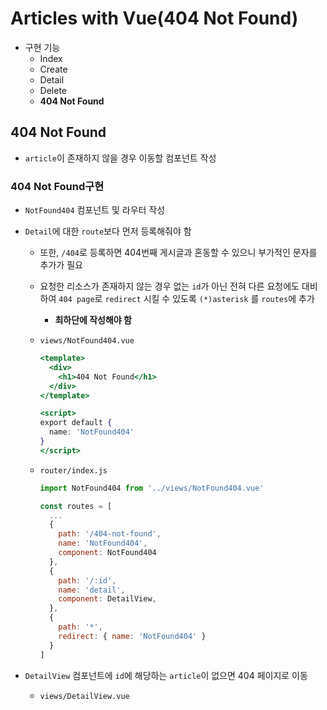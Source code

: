 # Articles with Vue(404 Not Found)

- 구현 기능
    - Index
    - Create
    - Detail
    - Delete
    - **404 Not Found**

## 404 Not Found

- `article`이 존재하지 않을 경우 이동할 컴포넌트 작성

### 404 Not Found구현

- `NotFound404` 컴포넌트 및 라우터 작성
- `Detail`에 대한 `route`보다 먼저 등록해줘야 함
    - 또한, `/404`로 등록하면 404번째 게시글과 혼동할 수 있으니 부가적인 문자를 추가가 필요
    - 요청한 리소스가 존재하지 않는 경우 없는 `id`가 아닌 전혀 다른 요청에도 대비하여 `404 page`로 `redirect` 시킬 수 있도록 `(*)asterisk` 를 `routes`에 추가
        - **최하단에 작성해야 함**
    - `views/NotFound404.vue`
        
        ```jsx
        <template>
          <div>
            <h1>404 Not Found</h1>
          </div>
        </template>
        
        <script>
        export default {
          name: 'NotFound404'
        }
        </script>
        ```
        
    - `router/index.js`
        
        ```jsx
        import NotFound404 from '../views/NotFound404.vue'
        
        const routes = [
          ...
          {
            path: '/404-not-found',
            name: 'NotFound404',
            component: NotFound404
          },
          {
            path: '/:id',
            name: 'detail',
            component: DetailView,
          },
          {
            path: '*',
            redirect: { name: 'NotFound404' }
          }
        ]
        ```
        
- `DetailView` 컴포넌트에 `id`에 해당하는 `article`이 없으면 404 페이지로 이동
    - `views/DetailView.vue`